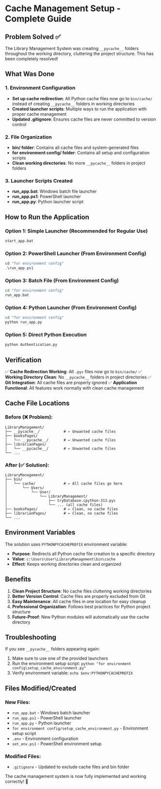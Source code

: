 # Cache Management Setup - Complete Guide

## Problem Solved ✅

The Library Management System was creating `__pycache__` folders throughout the working directory, cluttering the project structure. This has been completely resolved!

## What Was Done

### 1. Environment Configuration
- **Set up cache redirection**: All Python cache files now go to `bin/cache/` instead of creating `__pycache__` folders in working directories
- **Created launcher scripts**: Multiple ways to run the application with proper cache management
- **Updated .gitignore**: Ensures cache files are never committed to version control

### 2. File Organization
- **bin/ folder**: Contains all cache files and system-generated files
- **for environment config/ folder**: Contains all setup and configuration scripts
- **Clean working directories**: No more `__pycache__` folders in project folders

### 3. Launcher Scripts Created
- **run_app.bat**: Windows batch file launcher
- **run_app.ps1**: PowerShell launcher  
- **run_app.py**: Python launcher script

## How to Run the Application

### Option 1: Simple Launcher (Recommended for Regular Use)
```cmd
start_app.bat
```

### Option 2: PowerShell Launcher (From Environment Config)
```powershell
cd "for environment config"
.\run_app.ps1
```

### Option 3: Batch File (From Environment Config)
```cmd
cd "for environment config"
run_app.bat
```

### Option 4: Python Launcher (From Environment Config)
```bash
cd "for environment config"
python run_app.py
```

### Option 5: Direct Python Execution
```bash
python Authentication.py
```

## Verification

✅ **Cache Redirection Working**: All `.pyc` files now go to `bin/cache/`
✅ **Working Directory Clean**: No `__pycache__` folders in project directories
✅ **Git Integration**: All cache files are properly ignored
✅ **Application Functional**: All features work normally with clean cache management

## Cache File Locations

### Before (❌ Problem):
```
LibraryManagement/
├── __pycache__/           # ← Unwanted cache files
├── booksPages/
│   └── __pycache__/       # ← Unwanted cache files
├── librarianPages/
│   └── __pycache__/       # ← Unwanted cache files
└── ...
```

### After (✅ Solution):
```
LibraryManagement/
├── bin/
│   └── cache/             # ← All cache files go here
│       └── Users/
│           └── User/
│               └── LibraryManagement/
│                   ├── tryDatabase.cpython-313.pyc
│                   └── ... (all cache files)
├── booksPages/            # ← Clean, no cache files
├── librarianPages/        # ← Clean, no cache files
└── ...
```

## Environment Variables

The solution uses `PYTHONPYCACHEPREFIX` environment variable:
- **Purpose**: Redirects all Python cache file creation to a specific directory
- **Value**: `c:\Users\User\LibraryManagement\bin\cache`
- **Effect**: Keeps working directories clean and organized

## Benefits

1. **Clean Project Structure**: No cache files cluttering working directories
2. **Better Version Control**: Cache files are properly excluded from Git
3. **Easy Maintenance**: All cache files in one location for easy cleanup
4. **Professional Organization**: Follows best practices for Python project structure
5. **Future-Proof**: New Python modules will automatically use the cache directory

## Troubleshooting

If you see `__pycache__` folders appearing again:
1. Make sure to use one of the provided launchers
2. Run the environment setup script: `python "for environment config\setup_cache_environment.py"`
3. Verify environment variable: `echo $env:PYTHONPYCACHEPREFIX`

## Files Modified/Created

### New Files:
- `run_app.bat` - Windows batch launcher
- `run_app.ps1` - PowerShell launcher  
- `run_app.py` - Python launcher
- `for environment config/setup_cache_environment.py` - Environment setup script
- `.env` - Environment configuration
- `set_env.ps1` - PowerShell environment setup

### Modified Files:
- `.gitignore` - Updated to exclude cache files and bin folder

The cache management system is now fully implemented and working correctly! 🎉

